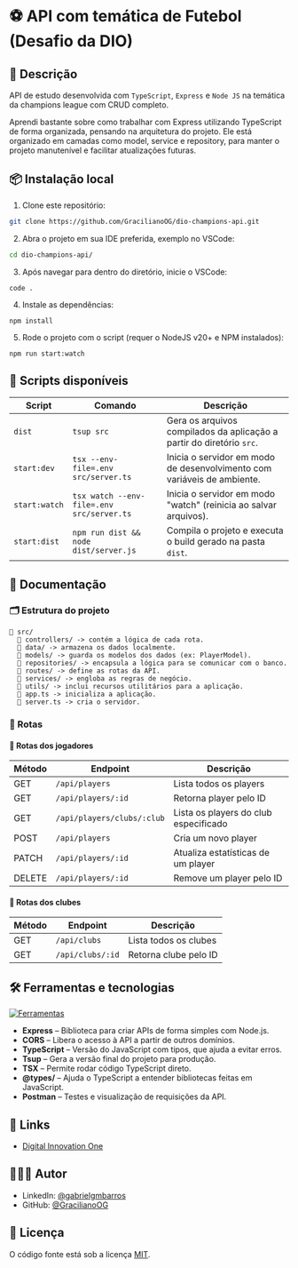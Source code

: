 # ⚽ API com temática de Futebol (Desafio da DIO)

## 📖 Descrição

API de estudo desenvolvida com `TypeScript`, `Express` e `Node JS` na temática da champions league com CRUD completo.

Aprendi bastante sobre como trabalhar com Express utilizando TypeScript de forma organizada, pensando na arquitetura do projeto. Ele está organizado em camadas como model, service e repository, para manter o projeto manutenível e facilitar atualizações futuras.

## 📦 Instalação local

1. Clone este repositório:

```bash
git clone https://github.com/GracilianoOG/dio-champions-api.git
```

2. Abra o projeto em sua IDE preferida, exemplo no VSCode:

```bash
cd dio-champions-api/
```

3. Após navegar para dentro do diretório, inicie o VSCode:

```base
code .
```

4. Instale as dependências:

```
npm install
```

5. Rode o projeto com o script (requer o NodeJS v20+ e NPM instalados):

```
npm run start:watch
```

## 📜 Scripts disponíveis

| Script        | Comando                                   | Descrição                                                               |
| ------------- | ----------------------------------------- | ----------------------------------------------------------------------- |
| `dist`        | `tsup src`                                | Gera os arquivos compilados da aplicação a partir do diretório `src`.   |
| `start:dev`   | `tsx --env-file=.env src/server.ts`       | Inicia o servidor em modo de desenvolvimento com variáveis de ambiente. |
| `start:watch` | `tsx watch --env-file=.env src/server.ts` | Inicia o servidor em modo "watch" (reinicia ao salvar arquivos).        |
| `start:dist`  | `npm run dist && node dist/server.js`     | Compila o projeto e executa o build gerado na pasta `dist`.             |

## 📒 Documentação

### 🗂️ Estrutura do projeto

```
📁 src/
  📁 controllers/ -> contém a lógica de cada rota.
  📁 data/ -> armazena os dados localmente.
  📁 models/ -> guarda os modelos dos dados (ex: PlayerModel).
  📁 repositories/ -> encapsula a lógica para se comunicar com o banco.
  📁 routes/ -> define as rotas da API.
  📁 services/ -> engloba as regras de negócio.
  📁 utils/ -> inclui recursos utilitários para a aplicação.
  📄 app.ts -> inicializa a aplicação.
  📄 server.ts -> cria o servidor.
```

### 🔀 Rotas

#### 📍 Rotas dos jogadores

| Método | Endpoint                   | Descrição                             |
| ------ | -------------------------- | ------------------------------------- |
| GET    | `/api/players`             | Lista todos os players                |
| GET    | `/api/players/:id`         | Retorna player pelo ID                |
| GET    | `/api/players/clubs/:club` | Lista os players do club especificado |
| POST   | `/api/players`             | Cria um novo player                   |
| PATCH  | `/api/players/:id`         | Atualiza estatísticas de um player    |
| DELETE | `/api/players/:id`         | Remove um player pelo ID              |

#### 📍 Rotas dos clubes

| Método | Endpoint         | Descrição             |
| ------ | ---------------- | --------------------- |
| GET    | `/api/clubs`     | Lista todos os clubes |
| GET    | `/api/clubs/:id` | Retorna clube pelo ID |

## 🛠️ Ferramentas e tecnologias

[![Ferramentas](https://skillicons.dev/icons?i=ts,js,nodejs,express,npm,vscode,postman)](https://skillicons.dev)

- **Express** – Biblioteca para criar APIs de forma simples com Node.js.
- **CORS** – Libera o acesso à API a partir de outros domínios.
- **TypeScript** – Versão do JavaScript com tipos, que ajuda a evitar erros.
- **Tsup** – Gera a versão final do projeto para produção.
- **TSX** – Permite rodar código TypeScript direto.
- **@types/** – Ajuda o TypeScript a entender bibliotecas feitas em JavaScript.
- **Postman** – Testes e visualização de requisições da API.

## 🔗 Links

- [Digital Innovation One](https://www.dio.me/)

## 🧑🏻‍💻 Autor

- LinkedIn: [@gabrielgmbarros](https://www.linkedin.com/in/gabrielgmbarros)
- GitHub: [@GracilianoOG](https://github.com/GracilianoOG)

## 📝 Licença

O código fonte está sob a licença [MIT](./LICENSE).
